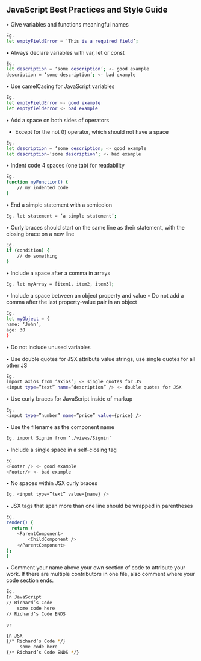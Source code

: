 ## JavaScript Best Practices and Style Guide

•	Give variables and functions meaningful names
```sh
Eg. 
let emptyFieldError = ‘This is a required field’;
```

•	Always declare variables with var, let or const
```sh
Eg. 
let description = ‘some description’; <- good example
description = ‘some description’; <- bad example
```

•	Use camelCasing for JavaScript variables
```sh
Eg. 
let emptyFieldError <- good example
let emptyfielderror <- bad example
```

•	Add a space on both sides of operators 
-	Except for the not (!) operator, which should not have a space
```sh
Eg. 
let description = ‘some description; <- good example
let description=’some description’; <- bad example

```

•	Indent code 4 spaces (one tab) for readability
```sh
Eg.
function myFunction() {
	// my indented code
}
```

•	End a simple statement with a semicolon
```sh
Eg. let statement = ‘a simple statement’;
```

•	Curly braces should start on the same line as their statement, with the closing brace on a new line
```sh
Eg.
if (condition) {
    // do something
}
```

•	Include a space after a comma in arrays
```sh
Eg. let myArray = [item1, item2, item3];
```

•	Include a space between an object property and value
•	Do not add a comma after the last property-value pair in an object
```sh
Eg.
let myObject = {
name: ‘John’,
age: 30
}
```

•	Do not include unused variables

•	Use double quotes for JSX attribute value strings, use single quotes for all other JS
```sh
Eg.
import axios from ‘axios’; <- single quotes for JS
<input type=”text” name=”description” /> <- double quotes for JSX
```

•	Use curly braces for JavaScript inside of markup 
```sh
Eg.
<input type=”number” name=”price” value={price} />
```

•	Use the filename as the component name
```sh
Eg. import Signin from ‘./views/Signin’
```

•	Include a single space in a self-closing tag
```sh
Eg. 
<Footer /> <- good example
<Footer/> <- bad example
```

•	No spaces within JSX curly braces
```sh
Eg. <input type=”text” value={name} />
```
•	JSX tags that span more than one line should be wrapped in parentheses
```sh
Eg.
render() {
  return (
	<ParentComponent>
		<ChildComponent />
	</ParentComponent>
);
}
```

•	Comment your name above your own section of code to attribute your work. If there are multiple contributors in one file, also comment where your code section ends.
```sh
Eg.
In JavaScript
// Richard’s Code 
	some code here
// Richard’s Code ENDS

or

In JSX
{/* Richard’s Code */}
	 some code here
{/* Richard’s Code ENDS */}
```
